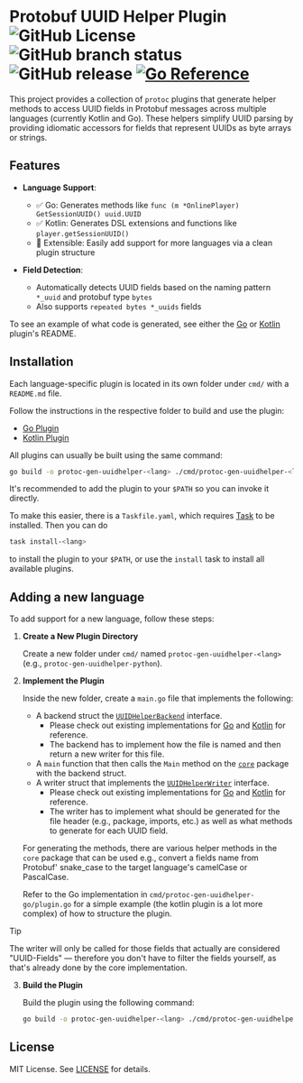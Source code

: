 # Protobuf UUID Helper Plugin ![GitHub License](https://img.shields.io/github/license/d0x7/protoc-gen-uuidhelper?color=blue) ![GitHub branch status](https://img.shields.io/github/check-runs/d0x7/protoc-gen-uuidhelper/main) ![GitHub release](https://img.shields.io/github/v/tag/d0x7/protoc-gen-uuidhelper?label=release) [![Go Reference](https://img.shields.io/badge/-reference-blue?style=flat&logo=go&logoColor=white&labelColor=gray&color=%23027D9C)](https://pkg.go.dev/xiam.li/uuidhelper)

This project provides a collection of `protoc` plugins that generate helper methods to access UUID fields in Protobuf messages across multiple languages (currently Kotlin and Go). These helpers simplify UUID parsing by providing idiomatic accessors for fields that represent UUIDs as byte arrays or strings.

## Features

- **Language Support**:
    - ✅ Go: Generates methods like `func (m *OnlinePlayer) GetSessionUUID() uuid.UUID`
    - ✅ Kotlin: Generates DSL extensions and functions like `player.getSessionUUID()`
  - 🧪 Extensible: Easily add support for more languages via a clean plugin structure

- **Field Detection**:
  - Automatically detects UUID fields based on the naming pattern `*_uuid` and protobuf type `bytes`
  - Also supports `repeated bytes *_uuids` fields

To see an example of what code is generated, see either the [Go](cmd/protoc-gen-uuidhelper-go/README.md) or [Kotlin](cmd/protoc-gen-uuidhelper-kotlin/README.md) plugin's README.

## Installation

Each language-specific plugin is located in its own folder under `cmd/` with a `README.md` file.

Follow the instructions in the respective folder to build and use the plugin:

- [Go Plugin](cmd/protoc-gen-uuidhelper-go/README.md)
- [Kotlin Plugin](cmd/protoc-gen-uuidhelper-kotlin/README.md)

All plugins can usually be built using the same command:

```bash
go build -o protoc-gen-uuidhelper-<lang> ./cmd/protoc-gen-uuidhelper-<lang>
```

It's recommended to add the plugin to your `$PATH` so you can invoke it directly.

To make this easier, there is a `Taskfile.yaml`, which requires [Task](https://taskfile.dev) to be installed. Then you can do

```bash
task install-<lang>
```

to install the plugin to your `$PATH`, or use the `install` task to install all available plugins.

## Adding a new language

To add support for a new language, follow these steps:

1. **Create a New Plugin Directory**

   Create a new folder under `cmd/` named `protoc-gen-uuidhelper-<lang>` (e.g., `protoc-gen-uuidhelper-python`).

2. **Implement the Plugin**

   Inside the new folder, create a `main.go` file that implements the following:
    - A backend struct the [`UUIDHelperBackend`](core/generator.go) interface.
      - Please check out existing implementations for [Go](cmd/protoc-gen-uuidhelper-go/plugin.go) and [Kotlin](cmd/protoc-gen-uuidhelper-kotlin/plugin.go) for reference.
      - The backend has to implement how the file is named and then return a new writer for this file.
    - A `main` function that then calls the `Main` method on the [`core`](core/generator.go) package with the backend struct.
    - A writer struct that implements the [`UUIDHelperWriter`](core/generator.go) interface.
      - Please check out existing implementations for [Go](cmd/protoc-gen-uuidhelper-go/writer.go) and [Kotlin](cmd/protoc-gen-uuidhelper-kotlin/writer.go) for reference.
      - The writer has to implement what should be generated for the file header (e.g., package, imports, etc.) as well as what methods to generate for each UUID field.

    For generating the methods, there are various helper methods in the `core` package that can be used e.g., convert a fields name from Protobuf' snake_case to the target language's camelCase or PascalCase.

    Refer to the Go implementation in `cmd/protoc-gen-uuidhelper-go/plugin.go` for a simple example (the kotlin plugin is a lot more complex) of how to structure the plugin.

> [!TIP]
> The writer will only be called for those fields that actually are considered "UUID-Fields" — therefore you don't have to filter the fields yourself, as that's already done by the core implementation.

3. **Build the Plugin**

   Build the plugin using the following command:
   ```bash
   go build -o protoc-gen-uuidhelper-<lang> ./cmd/protoc-gen-uuidhelper-<lang>
   ```

## License

MIT License. See [LICENSE](LICENSE) for details.
